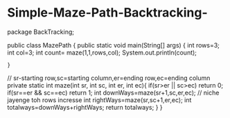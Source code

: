 # Simple-Maze-Path-Backtracking-
package BackTracking;

public class MazePath {
    public static void main(String[] args) {
        int rows=3;
        int col=3;
        int count= maze(1,1,rows,col);
        System.out.println(count);


    }
// sr-starting row,sc=starting column,er=ending row,ec=ending column
    private static int maze(int sr, int sc, int er, int ec){
        if(sr>er || sc>ec) return 0;
        if(sr==er && sc==ec) return 1;
        int downWays=maze(sr+1,sc,er,ec); // niche jayenge toh rows incresse
        int rightWays=maze(sr,sc+1,er,ec);
int totalways=downWays+rightWays;
return totalways;
    }
}
